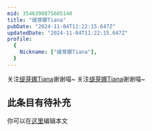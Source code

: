 ```yaml
---
mid: 3546390875605140
title: "缇芽娜Tiana"
pubDate: "2024-11-04T11:22:15.647Z"
updatedDate: "2024-11-04T11:22:15.647Z"
profile:
  {
    Nickname: ["缇芽娜Tiana"],
  }
---
```


关注[缇芽娜Tiana](https://space.bilibili.com/3546390875605140)谢谢喵~ 关注[缇芽娜Tiana](https://space.bilibili.com/3546390875605140)谢谢喵~

## 此条目有待补充
你可以在[这里](https://github.com/Yuhanawa/VTuber.ICU-Content/edit/master/v/缇芽娜Tiana/index.md)编辑本文
